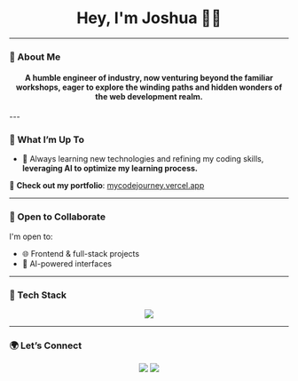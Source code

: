 <h1 align="center">Hey, I'm Joshua 👨‍💻</h1>


---

### 💼 About Me
<h4 align="center"> A humble engineer of industry, now venturing beyond the familiar workshops, eager to explore the winding paths and hidden wonders of the web development realm. </h4>
---

### 🚀 What I’m Up To

- 🧠 Always learning new technologies and refining my coding skills, **leveraging AI to optimize my learning process.**


🔗 **Check out my portfolio**: [mycodejourney.vercel.app](https://mycodejourney.vercel.app/)

---

### 🤝 Open to Collaborate

I'm open to:
- 🌐 Frontend & full-stack projects
- 🤖 AI-powered interfaces
---

### 🧰 Tech Stack

<p align="center">
  <img src="https://skillicons.dev/icons?i=js,nextjs,react,html,css,git,github,vercel,vscode,php,laravel,nodejs,express,postgresql,mysql" />
</p>

---

### 🌍 Let’s Connect

<p align="center">
  <a href="https://www.linkedin.com/in/joshua-laycoh/" target="_blank"><img src="https://img.shields.io/badge/LinkedIn-blue?style=for-the-badge&logo=linkedin" /></a>
  <a href="mailto:j.laycohomo@gmail.com"><img src="https://img.shields.io/badge/Email-D14836?style=for-the-badge&logo=gmail&logoColor=white" /></a>
</p>

